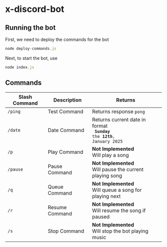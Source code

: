 # x-discord-bot

## Running the bot
First, we need to deploy the commands for the bot
``` javascript
node deploy-commands.js
```

Next, to start the bot, use
``` javascript
node index.js
```

## Commands
| Slash Command | Description | Returns |
|---------------|-------------|---------|
| <code>/ping</code> | Test Command | Returns response <code>pong</code> |
| <code>/date</code> | Date Command | Returns current date in format <br> <code> **Sunday** the **12th**, <br>January 2025</code> |
| <code>/p</code> | Play Command | **Not Implemented** <br> Will play a song |
| <code>/pause</code> | Pause Command | **Not Implemented** <br> Will pause the current playing song |
| <code>/q</code> | Queue Command | **Not Implemented** <br> Will queue a song for playing next | 
| <code>/r</code> | Resume Command | **Not Implemented** <br> Will resume the song if paused |
| <code>/s</code> | Stop Command | **Not Implemented** <br> Will stop the bot playing music |


